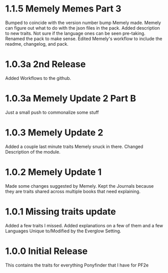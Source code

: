 # 1.1.5 Memely Memes Part 3
Bumped to coincide with the version number bump Memely made.
Memely can figure out what to do with the json files in the pack.
Added description to new traits. Not sure if the language ones can be seen pre-taking.
Renamed the pack to make sense.
Edited Memely's workflow to include the readme, changelog, and pack.
# 1.0.3a 2nd Release
Added Workflows to the github.
# 1.0.3a Memely Update 2 Part B
Just a small push to commonalize some stuff
# 1.0.3 Memely Update 2
Added a couple last minute traits Memely snuck in there.
Changed Description of the module.
# 1.0.2 Memely Update 1
Made some changes suggested by Memely. Kept the Journals because they are traits shared across multiple books that need explaining.
# 1.0.1 Missing traits update
Added a few traits I missed. Added explanations on a few of them and a few Languages Unique to/Modified by the Everglow Setting.
# 1.0.0 Initial Release
This contains the traits for everything Ponyfinder that I have for PF2e